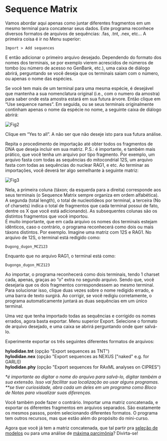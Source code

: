 # Sequence Matrix

Vamos abordar aqui apenas como juntar diferentes fragmentos em um mesmo terminal para concatenar seus dados. Este programa reconhece diversos formatos de arquivos de sequências: .fas, .tnt, .nex, etc... A primeira coisa é ir no Menu superior:
```
Import > Add sequences
```
E então adicionar o primeiro arquivo desejado. Dependendo do formato dos nomes dos terminais, se por exemplo vierem acrescidos de números de tombo (ou número de acesso no GenBank, etc.), uma caixa de diálogo abrirá, perguntando se você deseja que os terminais saiam com o número, ou apenas o nome das espécies.

Se você tem mais de um terminal para uma mesma espécie, é desejável que mantenha a sua nomenclatura original (i.e., com o numero da amostra) para saber onde esta amostra estará em sua futura árvore. Então clique em “Use sequence names”. Em seguida, ou se seus terminais originalmente continham apenas o nome da espécie no nome, a seguinte caixa de diálogo abrirá:

![Fig2](https://github.com/pedrotaucce/filogenia/blob/master/figures/Fig_02_SeqMat.png?raw=true)

Clique em “Yes to all”. A não ser que não deseje isto para sua futura análise. 

Repita o procedimento de importação até obter todos os fragmentos de DNA que deseja incluir em sua matriz.
P.S.: é importante, e também mais prático, que você tenha um arquivo por tipo fragmento. Por exemplo, um arquivo fasta com todas as sequências do mitocondrial 12S, um arquivo fasta com todas as sequências do nuclear RAG1, e etc.
Ao terminar as importações, você deverá ter algo semelhante à seguinte matriz:

![Fig3](https://github.com/pedrotaucce/filogenia/blob/master/figures/Fig_03_SeqMat.png?raw=true)

Nela, a primeira coluna (táxon; da esquerda para a direita) corresponde aos seus terminais (o Sequence Matrix sempre organiza em ordem alfabética). A segunda (total length), o total de nucleotídeos por terminal, a terceira (No of charsets) indica o total de fragmentos que cada terminal possui de fato, dentre os X que você está adicionando). As subsequentes colunas são os distintos fragmentos que você importou.<br>
É muito importante, que em cada arquivo os nomes dos terminais estejam idênticos, caso o contrário, o programa reconhecerá como dois ou mais táxons distintos. Por exemplo. Imagine uma matriz com 12S e RAG1. No arquivo de 12S, o terminal está redigido como:
```
Dugong_dugon_MCZ123
```
Enquanto que no arquivo RAG1, o terminal está como:
```
Dugongo_dugon_MCZ123
```
Ao importar, o programa reconhecerá como dois terminais, tendo 1 charset cada, apenas, graças ao “o” extra no segundo arquivo. Sendo que, você desejaria que os dois fragmentos correspondessem ao mesmo terminal.
Para solucionar isso, clique duas vezes sobre o nome redigido errado, e uma barra de texto surgirá. Ao corrigir, se você redigiu corretamente, o programa automaticamente juntará as duas sequências em um único terminal.
 
Uma vez que tenha importado todas as sequências e corrigido os nomes errados, agora basta exportar. Menu superior Export. Selecione o formato de arquivo desejado, e uma caixa se abrirá perguntando onde quer salvá-lo.

Experimente exportar os três seguintes diferentes formatos de arquivos:

**hylodidae.tnt** (opção "Export sequences as TNT")<br>
**hylodidae.nex** (opção "Export sequences as NEXUS ["naked" e.g. for GARLI])<br>
**hylodidae.phy** (opção "Export sequences for RAxML analyses on CIPRES")<br>

*\*é importante ao digitar o nome do arquivo para salvá-lo, digitar também a sua extensão. Isso vai facilitar sua localização ao usar alguns programas.*<br>
*\*\*se tiver curiosidade, abra cada um deles em um programa como Bloco de Notas para visualizar suas diferenças.* 

Você também pode fazer o contrário. Importar uma matriz concatenada, e exportar os diferentes fragmentos em arquivos separados. São exatamente os mesmos passos, porém selecionando diferentes formatos. O programa tem outros recursos, mas que estão além do propósito do mini-curso.

Agora que você já tem a matriz concatenada, que tal partir pra [seleção de modelos](https://pedrotaucce.github.io/filogenia/selecaodemodelos) ou para uma análise de [máxima parcimônia](https://pedrotaucce.github.io/filogenia/parcimonia)? Divirta-se!
